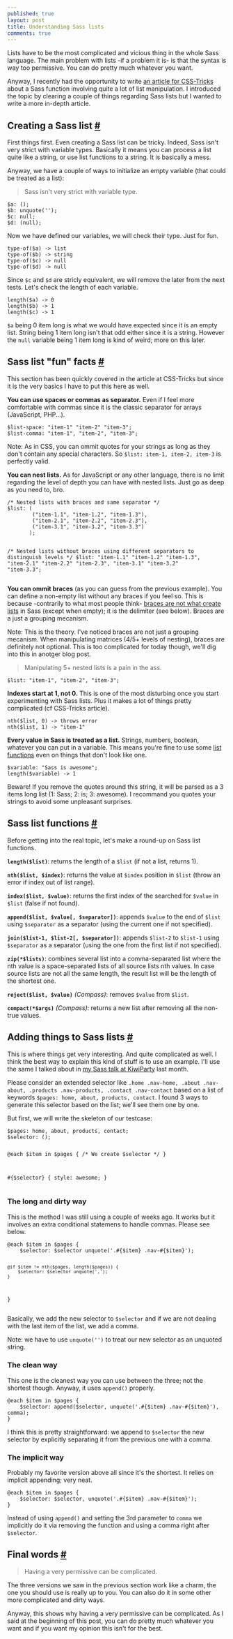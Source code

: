 ```yaml
---
published: true
layout: post
title: Understanding Sass lists
comments: true
---
```


<section>
<p>Lists have to be the most complicated and vicious thing in the whole Sass language. The main problem with lists -if a problem it is- is that the syntax is way too permissive. You can do pretty much whatever you want.</p>
<p>Anyway, I recently had the opportunity to write <a href="http://css-tricks.com/striped-background-gradients/">an article for CSS-Tricks</a> about a Sass function involving quite a lot of list manipulation. I introduced the topic by clearing a couple of things regarding Sass lists but I wanted to write a more in-depth article.</p>
</section>
<section id="init">
<h2>Creating a Sass list <a href="#init">#</a></h2>
<p>First things first. Even creating a Sass list can be tricky. Indeed, Sass isn't very strict with variable types. Basically it means you can process a list quite like a string, or use list functions to a string. It is basically a mess.</p>
<p>Anyway, we have a couple of ways to initialize an empty variable (that could be treated as a list):</p>
<blockquote class="pull-quote--right">Sass isn't very strict with variable type.</blockquote>
<pre class="language-scss"><code>$a: ();
$b: unquote('');
$c: null;
$d: (null);</code></pre>
<p>Now we have defined our variables, we will check their type. Just for fun.</p>
<pre class="language-scss"><code>type-of($a) -> list
type-of($b) -> string
type-of($c) -> null
type-of($d) -> null</code></pre>
<p>Since <code>$c</code> and <code>$d</code> are stricly equivalent, we will remove the later from the next tests. Let's check the length of each variable.</p>
<pre class="language-scss"><code>length($a) -> 0
length($b) -> 1
length($c) -> 1</code></pre>
<p><code>$a</code> being 0 item long is what we would have expected since it is an empty list. String being 1 item long isn't that odd either since it is a string. However the <code>null</code> variable being 1 item long is kind of weird; more on this later.</p>
</section>
<section id="facts">
<h2>Sass list "fun" facts <a href="#facts">#</a></h2>
<p>This section has been quickly covered in the article at CSS-Tricks but since it is the very basics I have to put this here as well.</p>
<p><strong>You can use spaces or commas as separator.</strong> Even if I feel more comfortable with commas since it is the classic separator for arrays (JavaScript, PHP...).</p>
<pre class="language-scss"><code>$list-space: "item-1" "item-2" "item-3";
$list-comma: "item-1", "item-2", "item-3";</code></pre>
<p class="note">Note: As in CSS, you can ommit quotes for your strings as long as they don't contain any special characters. So <code>$list: item-1, item-2, item-3</code> is perfectly valid.</p>
<p><strong>You can nest lists.</strong> As for JavaScript or any other language, there is no limit regarding the level of depth you can have with nested lists. Just go as deep as you need to, bro. </p>
<pre class="language-scss"><code>/* Nested lists with braces and same separator */
$list: ( 
		("item-1.1", "item-1.2", "item-1.3"), 
        ("item-2.1", "item-2.2", "item-2.3"),
        ("item-3.1", "item-3.2", "item-3.3")
       );
       
/* Nested lists without braces using different separators to distinguish levels */
$list: "item-1.1" "item-1.2" "item-1.3", 
       "item-2.1" "item-2.2" "item-2.3",
       "item-3.1" "item-3.2" "item-3.3";</code></pre>
<p><strong>You can ommit braces</strong> (as you can guess from the previous example). You can define a non-empty list without any braces if you feel so. This is because -contrarily to what most people think- <a href="https://github.com/nex3/sass/issues/837#issuecomment-20429965">braces are not what create lists</a> in Sass (except when empty); it is the delimiter (see below). Braces are a just a grouping mecanism.</p>
<p class="note">Note: This is the theory. I've noticed braces are not just a grouping mecanism. When manipulating matrices (4/5+ levels of nesting), braces are definitely not optional. This is too complicated for today though, we'll dig into this in anotger blog post.</p>
<blockquote class="pull-quote--right">Manipulating 5+ nested lists is a pain in the ass.</blockquote>
<pre class="language-scss"><code>$list: "item-1", "item-2", "item-3";</code></pre>
<p><strong>Indexes start at 1, not 0.</strong> This is one of the most disturbing once you start experimenting with Sass lists. Plus it makes a lot of things pretty complicated (cf CSS-Tricks article).</p>
<pre class="language-scss"><code>nth($list, 0) -> throws error
nth($list, 1) -> "item-1"</code></pre>
<p><strong>Every value in Sass is treated as a list.</strong> Strings, numbers, boolean, whatever you can put in a variable. This means you're fine to use some <a href="#functions">list functions</a> even on things that don't look like one.</p>
<pre class="language-scss"><code>$variable: "Sass is awesome";
length($variable) -> 1</code></pre>
<p class="note">Beware! If you remove the quotes around this string, it will be parsed as a 3 items long list (1: Sass; 2: is; 3: awesome). I recommand you quotes your strings to avoid some unpleasant surprises.</p>
</section>
<section id="functions">
<h2>Sass list functions <a href="#functions">#</a></h2>
<p>Before getting into the real topic, let's make a round-up on Sass list functions.</p>
<p><strong><code class="language-scss">length($list)</code></strong>: returns the length of a <code>$list</code> (if not a list, returns 1).</p>
<p><strong><code class="language-scss">nth($list, $index)</code></strong>: returns the value at <code>$index</code> position in <code>$list</code> (throw an error if index out of list range).</p>
<p><strong><code class="language-scss">index($list, $value)</code></strong>: returns the first index of the searched for <code>$value</code> in <code>$list</code> (false if not found).</p>
<p><strong><code class="language-scss">append($list, $value[, $separator])</code></strong>: appends <code>$value</code> to the end of <code>$list</code> using <code>$separator</code> as a separator (using the current one if not specified).</p>
<p><strong><code class="language-scss">join($list-1, $list-2[, $separator])</code></strong>: appends <code>$list-2</code> to <code>$list-1</code> using <code>$separator</code> as a separator (using the one from the first list if not specified).</p> 
<p><strong><code class="language-scss">zip(*$lists)</code></strong>: combines several list into a comma-separated list where the nth value is a space-separated lists of all source lists nth values. In case source lists are not all the same length, the result list will be the length of the shortest one.</p>
<p><strong><code class="language-scss">reject($list, $value)</code></strong><em> (Compass)</em>: removes <code>$value</code> from <code>$list</code>.</p>
<p><strong><code class="language-scss">compact(*$args)</code></strong> <em>(Compass)</em>: returns a new list after removing all the non-true values.</p>
</section>
<section id="experimenting">
<h2>Adding things to Sass lists <a href="#experimenting">#</a></h2>
<p>This is where things get very interesting. And quite complicated as well. I think the best way to explain this kind of stuff is to use an example. I'll use the same I talked about in <a href="http://hugogiraudel.com/2013/07/01/feedbacks-kiwiparty/">my Sass talk at KiwiParty</a> last month.</p>
<p>Please consider an extended selector like <code>.home .nav-home, .about .nav-about, .products .nav-products, .contact .nav-contact</code> based on a list of keywords <code>$pages: home, about, products, contact</code>. I found 3 ways to generate this selector based on the list; we'll see them one by one.</p>
<p>But first, we will write the skeleton of our testcase:</p>
<pre class="language-scss"><code>$pages: home, about, products, contact;
$selector: ();

@each $item in $pages {
	/* We create $selector */
}

#{$selector} {
	style: awesome;
}</code></pre>
<h3>The long and dirty way</h3>
<p>This is the method I was still using a couple of weeks ago. It works but it involves an extra conditional statemens to handle commas. Please see below.</p>
<pre class="language-scss"><code>@each $item in $pages {
	$selector: $selector unquote('.#{$item} .nav-#{$item}');
    
    @if $item != nth($pages, length($pages)) {
    	$selector: $selector unquote(',');
    }
}</code></pre>
<p>Basically, we add the new selector to <code>$selector</code> and if we are not dealing with the last item of the list, we add a comma.</p>
<p class="note">Note: we have to use <code>unquote('')</code> to treat our new selector as an unquoted string.</p>
<h3>The clean way</h3>
<p>This one is the cleanest way you can use between the three; not the shortest though. Anyway, it uses <code>append()</code> properly.</p>
<pre class="language-scss"><code>@each $item in $pages {
	$selector: append($selector, unquote('.#{$item} .nav-#{$item}'), comma);
}</code></pre>
<p>I think this is pretty straightforward: we append to <code>$selector</code> the new selector by explicitly separating it from the previous one with a comma.</p>
<h3>The implicit way</h3>
<p>Probably my favorite version above all since it's the shortest. It relies on implicit appending; very neat.</p>
<pre class="language-scss"><code>@each $item in $pages {
	$selector: $selector, unquote('.#{$item} .nav-#{$item}');
}</code></pre>
<p>Instead of using <code>append()</code> and setting the 3rd parameter to <code>comma</code> we implicitly do it via removing the function and using a comma right after <code>$selector</code>.</p>
</section>
<section id="final-words">
<h2>Final words <a href="#final-words">#</a></h2>
<blockquote class="pull-quote--right">Having a very permissive can be complicated.</blockquote>
<p>The three versions we saw in the previous section work like a charm, the one you should use is really up to you. You can also do it in some other more complicated and dirty ways.</p>
<p>Anyway, this shows why having a very permissive can be complicated. As I said at the beginning of this post, you can do pretty much whatever you want and if you want my opinion this isn't for the best.</p>
</section>
